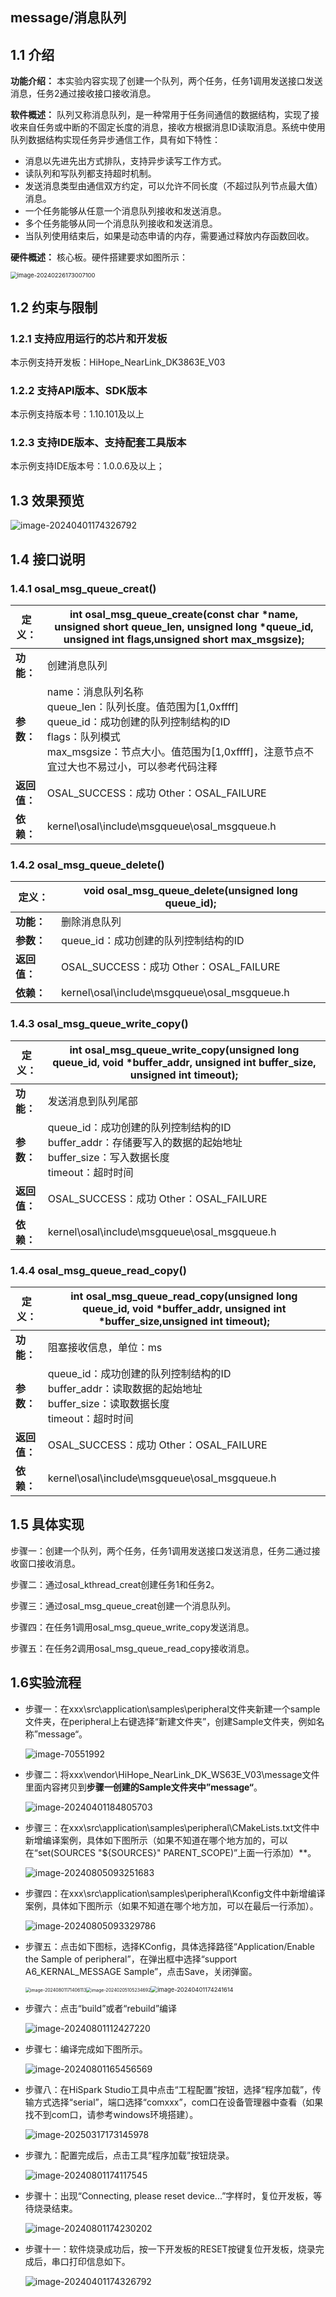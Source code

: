 ## message/消息队列

## 1.1 介绍

**功能介绍：** 本实验内容实现了创建一个队列，两个任务，任务1调用发送接口发送消息，任务2通过接收接口接收消息。

**软件概述：** 队列又称消息队列，是一种常用于任务间通信的数据结构，实现了接收来自任务或中断的不固定长度的消息，接收方根据消息ID读取消息。系统中使用队列数据结构实现任务异步通信工作，具有如下特性：

- 消息以先进先出方式排队，支持异步读写工作方式。
- 读队列和写队列都支持超时机制。
- 发送消息类型由通信双方约定，可以允许不同长度（不超过队列节点最大值）消息。
- 一个任务能够从任意一个消息队列接收和发送消息。
- 多个任务能够从同一个消息队列接收和发送消息。
- 当队列使用结束后，如果是动态申请的内存，需要通过释放内存函数回收。

**硬件概述：** 核心板。硬件搭建要求如图所示：

<img src="../../doc/media/led/image-20240226173007100-17119401758003.png" alt="image-20240226173007100" style="zoom: 67%;" />

## 1.2 约束与限制

### 1.2.1 支持应用运行的芯片和开发板

本示例支持开发板：HiHope_NearLink_DK3863E_V03

### 1.2.2 支持API版本、SDK版本

本示例支持版本号：1.10.101及以上

### 1.2.3 支持IDE版本、支持配套工具版本

本示例支持IDE版本号：1.0.0.6及以上；

## 1.3 效果预览

![image-20240401174326792](../../doc/media/message/image-20240401174326792.png)

## 1.4 接口说明

### 1.4.1 osal_msg_queue_creat()


| **定义：**   | int osal_msg_queue_create(const char *name, unsigned short queue_len, unsigned long *queue_id, unsigned int flags,unsigned short max_msgsize);                                                                          |
| ------------ | ----------------------------------------------------------------------------------------------------------------------------------------------------------------------------------------------------------------------- |
| **功能：**   | 创建消息队列                                                                                                                                                                                                            |
| **参数：**   | name：消息队列名称<br/>queue_len：队列长度。值范围为[1,0xffff]<br/>queue_id：成功创建的队列控制结构的ID<br/>flags：队列模式<br/>max_msgsize：节点大小。值范围为[1,0xffff]，注意节点不宜过大也不易过小，可以参考代码注释 |
| **返回值：** | OSAL_SUCCESS：成功    Other：OSAL_FAILURE                                                                                                                                                                               |
| **依赖：**   | kernel\osal\include\msgqueue\osal_msgqueue.h                                                                                                                                                                            |

### 1.4.2 osal_msg_queue_delete()


| 定义：       | void osal_msg_queue_delete(unsigned long queue_id); |
| ------------ | --------------------------------------------------- |
| **功能：**   | 删除消息队列                                        |
| **参数：**   | queue_id：成功创建的队列控制结构的ID                |
| **返回值：** | OSAL_SUCCESS：成功    Other：OSAL_FAILURE           |
| **依赖：**   | kernel\osal\include\msgqueue\osal_msgqueue.h        |

### 1.4.3 osal_msg_queue_write_copy()


| **定义：**   | int osal_msg_queue_write_copy(unsigned long queue_id, void *buffer_addr, unsigned int buffer_size, unsigned int timeout);            |
| ------------ | ------------------------------------------------------------------------------------------------------------------------------------ |
| **功能：**   | 发送消息到队列尾部                                                                                                                   |
| **参数：**   | queue_id：成功创建的队列控制结构的ID<br/>buffer_addr：存储要写入的数据的起始地址<br/>buffer_size：写入数据长度<br/>timeout：超时时间 |
| **返回值：** | OSAL_SUCCESS：成功    Other：OSAL_FAILURE                                                                                            |
| **依赖：**   | kernel\osal\include\msgqueue\osal_msgqueue.h                                                                                         |

### 1.4.4 osal_msg_queue_read_copy()


| **定义：**   | int osal_msg_queue_read_copy(unsigned long queue_id, void *buffer_addr, unsigned int *buffer_size,unsigned int timeout);     |
| ------------ | ---------------------------------------------------------------------------------------------------------------------------- |
| **功能：**   | 阻塞接收信息，单位：ms                                                                                                       |
| **参数：**   | queue_id：成功创建的队列控制结构的ID<br/>buffer_addr：读取数据的起始地址<br/>buffer_size：读取数据长度<br/>timeout：超时时间 |
| **返回值：** | OSAL_SUCCESS：成功    Other：OSAL_FAILURE                                                                                    |
| **依赖：**   | kernel\osal\include\msgqueue\osal_msgqueue.h                                                                                 |

## 1.5 具体实现

步骤一：创建一个队列，两个任务，任务1调用发送接口发送消息，任务二通过接收窗口接收消息。

步骤二：通过osal_kthread_creat创建任务1和任务2。

步骤三：通过osal_msg_queue_creat创建一个消息队列。

步骤四：在任务1调用osal_msg_queue_write_copy发送消息。

步骤五：在任务2调用osal_msg_queue_read_copy接收消息。

## 1.6实验流程

- 步骤一：在xxx\src\application\samples\peripheral文件夹新建一个sample文件夹，在peripheral上右键选择“新建文件夹”，创建Sample文件夹，例如名称”message“。

  ![image-70551992](../../doc/media/message/image-20240801170551992.png)
- 步骤二：将xxx\vendor\HiHope_NearLink_DK_WS63E_V03\message文件里面内容拷贝到**步骤一创建的Sample文件夹中”message“**。

  ![image-20240401184805703](../../doc/media/message/image-20240401184805703.png)
- 步骤三：在xxx\src\application\samples\peripheral\CMakeLists.txt文件中新增编译案例，具体如下图所示（如果不知道在哪个地方加的，可以在“set(SOURCES "${SOURCES}" PARENT_SCOPE)”上面一行添加）**。

  ![image-20240805093251683](../../doc/media/message/image-20240805093251683.png)
- 步骤四：在xxx\src\application\samples\peripheral\Kconfig文件中新增编译案例，具体如下图所示（如果不知道在哪个地方加，可以在最后一行添加）。

  ![image-20240805093329786](../../doc/media/message/image-20240805093329786.png)
- 步骤五：点击如下图标，选择KConfig，具体选择路径“Application/Enable the Sample of peripheral”，在弹出框中选择“support A6_KERNAL_MESSAGE Sample”，点击Save，关闭弹窗。

  <img src="../../doc/media/beep/image-20240801171406113.png" alt="image-20240801171406113" style="zoom: 50%;" /><img src="../../doc/media/message/image-20240205105234692-17119401758316.png" alt="image-20240205105234692" style="zoom: 50%;" /><img src="../../doc/media/message/image-20240401174241614.png" alt="image-20240401174241614" style="zoom:67%;" />
- 步骤六：点击“build”或者“rebuild”编译

  ![image-20240801112427220](../../doc/media/beep/image-20240801112427220.png)
- 步骤七：编译完成如下图所示。

  ![image-20240801165456569](../../doc/media/beep/image-20240801165456569.png)
- 步骤八：在HiSpark Studio工具中点击“工程配置”按钮，选择“程序加载”，传输方式选择“serial”，端口选择“comxxx”，com口在设备管理器中查看（如果找不到com口，请参考windows环境搭建）。

  ![image-20250317173145978](../../doc/media/tools/image-20250317173145978.png)
- 步骤九：配置完成后，点击工具“程序加载”按钮烧录。

  ![image-20240801174117545](../../doc/media/beep/image-20240801174117545.png)
- 步骤十：出现“Connecting, please reset device...”字样时，复位开发板，等待烧录结束。

  ![image-20240801174230202](../../doc/media/beep/image-20240801174230202.png)
- 步骤十一：软件烧录成功后，按一下开发板的RESET按键复位开发板，烧录完成后，串口打印信息如下。

  ![image-20240401174326792](../../doc/media/message/image-20240401174326792.png)

